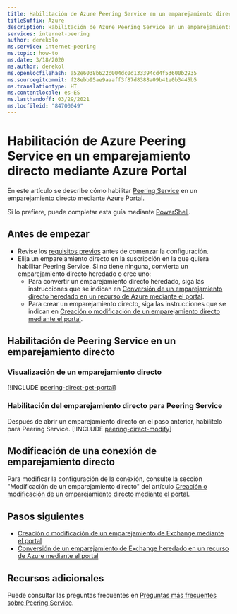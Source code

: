 ```yaml
---
title: Habilitación de Azure Peering Service en un emparejamiento directo mediante Azure Portal
titleSuffix: Azure
description: Habilitación de Azure Peering Service en un emparejamiento directo mediante Azure Portal
services: internet-peering
author: derekolo
ms.service: internet-peering
ms.topic: how-to
ms.date: 3/18/2020
ms.author: derekol
ms.openlocfilehash: a52e6038b622c004dc0d133394cd4f53600b2935
ms.sourcegitcommit: f28ebb95ae9aaaff3f87d8388a09b41e0b3445b5
ms.translationtype: HT
ms.contentlocale: es-ES
ms.lasthandoff: 03/29/2021
ms.locfileid: "84700049"
---
```

# <a name="enable-azure-peering-service-on-a-direct-peering-by-using-the-azure-portal"></a>Habilitación de Azure Peering Service en un emparejamiento directo mediante Azure Portal

En este artículo se describe cómo habilitar [Peering Service](overview-peering-service.md) en un emparejamiento directo mediante Azure Portal.

Si lo prefiere, puede completar esta guía mediante [PowerShell](howto-peering-service-powershell.md).

## <a name="before-you-begin"></a>Antes de empezar
* Revise los [requisitos previos](prerequisites.md) antes de comenzar la configuración.
* Elija un emparejamiento directo en la suscripción en la que quiera habilitar Peering Service. Si no tiene ninguna, convierta un emparejamiento directo heredado o cree uno:
    * Para convertir un emparejamiento directo heredado, siga las instrucciones que se indican en [Conversión de un emparejamiento directo heredado en un recurso de Azure mediante el portal](howto-legacy-direct-portal.md).
    * Para crear un emparejamiento directo, siga las instrucciones que se indican en [Creación o modificación de un emparejamiento directo mediante el portal](howto-direct-portal.md).

## <a name="enable-peering-service-on-a-direct-peering"></a>Habilitación de Peering Service en un emparejamiento directo

### <a name="view-direct-peering"></a><a name= get></a>Visualización de un emparejamiento directo
[!INCLUDE [peering-direct-get-portal](./includes/direct-portal-get.md)]

### <a name="enable-the-direct-peering-for-peering-service"></a><a name= get></a>Habilitación del emparejamiento directo para Peering Service

Después de abrir un emparejamiento directo en el paso anterior, habilítelo para Peering Service.
[!INCLUDE [peering-direct-modify](./includes/peering-service-direct-portal.md)]

## <a name="modify-a-direct-peering-connection"></a>Modificación de una conexión de emparejamiento directo

Para modificar la configuración de la conexión, consulte la sección "Modificación de un emparejamiento directo" del artículo [Creación o modificación de un emparejamiento directo mediante el portal](howto-direct-portal.md).

## <a name="next-steps"></a>Pasos siguientes

* [Creación o modificación de un emparejamiento de Exchange mediante el portal](howto-exchange-portal.md)
* [Conversión de un emparejamiento de Exchange heredado en un recurso de Azure mediante el portal](howto-legacy-exchange-portal.md)

## <a name="additional-resources"></a>Recursos adicionales

Puede consultar las preguntas frecuentes en [Preguntas más frecuentes sobre Peering Service](service-faqs.md).